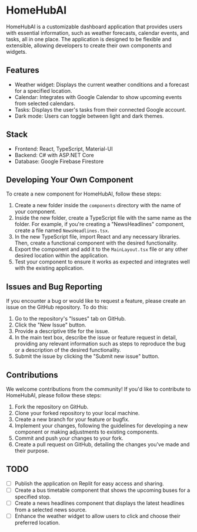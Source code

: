 # HomeHubAI

HomeHubAI is a customizable dashboard application that provides users with essential information, such as weather forecasts, calendar events, and tasks, all in one place. The application is designed to be flexible and extensible, allowing developers to create their own components and widgets.

## Features

- Weather widget: Displays the current weather conditions and a forecast for a specified location.
- Calendar: Integrates with Google Calendar to show upcoming events from selected calendars.
- Tasks: Displays the user's tasks from their connected Google account.
- Dark mode: Users can toggle between light and dark themes.

## Stack

- Frontend: React, TypeScript, Material-UI
- Backend: C# with ASP.NET Core
- Database: Google Firebase Firestore

## Developing Your Own Component

To create a new component for HomeHubAI, follow these steps:

1. Create a new folder inside the `components` directory with the name of your component.
2. Inside the new folder, create a TypeScript file with the same name as the folder. For example, if you're creating a "NewsHeadlines" component, create a file named `NewsHeadlines.tsx`.
3. In the new TypeScript file, import React and any necessary libraries. Then, create a functional component with the desired functionality.
4. Export the component and add it to the `MainLayout.tsx` file or any other desired location within the application.
5. Test your component to ensure it works as expected and integrates well with the existing application.

## Issues and Bug Reporting

If you encounter a bug or would like to request a feature, please create an issue on the GitHub repository. To do this:

1. Go to the repository's "Issues" tab on GitHub.
2. Click the "New Issue" button.
3. Provide a descriptive title for the issue.
4. In the main text box, describe the issue or feature request in detail, providing any relevant information such as steps to reproduce the bug or a description of the desired functionality.
5. Submit the issue by clicking the "Submit new issue" button.

## Contributions

We welcome contributions from the community! If you'd like to contribute to HomeHubAI, please follow these steps:

1. Fork the repository on GitHub.
2. Clone your forked repository to your local machine.
3. Create a new branch for your feature or bugfix.
4. Implement your changes, following the guidelines for developing a new component or making adjustments to existing components.
5. Commit and push your changes to your fork.
6. Create a pull request on GitHub, detailing the changes you've made and their purpose.

## TODO

- [ ] Publish the application on Replit for easy access and sharing.
- [ ] Create a bus timetable component that shows the upcoming buses for a specified stop.
- [ ] Create a news headlines component that displays the latest headlines from a selected news source.
- [ ] Enhance the weather widget to allow users to click and choose their preferred location.
